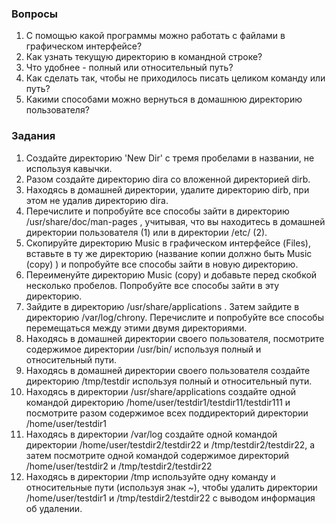 ### Вопросы

1. С помощью какой программы можно работать с файлами в графическом интерфейсе?
2. Как узнать текущую директорию в командной строке?
3. Что удобнее - полный или относительный путь?
4. Как сделать так, чтобы не приходилось писать целиком команду или путь?
5. Какими способами можно вернуться в домашнюю директорию пользователя?

### Задания

1. Создайте директорию 'New   Dir' с тремя пробелами в названии, не используя кавычки.
2. Разом создайте директорию dira со вложенной директорией dirb.
3. Находясь в домашней директории, удалите директорию dirb, при этом не удалив директорию dira.
4. Перечислите и попробуйте все способы зайти в директорию /usr/share/doc/man-pages , учитывая, что вы находитесь в домашней директории пользователя (1) или в директории /etc/ (2).
5. Скопируйте директорию Music в графическом интерфейсе (Files), вставьте в ту же директорию (название копии должно быть Music (copy) ) и попробуйте все способы зайти в новую директорию.
6. Переименуйте директорию Music (copy) и добавьте перед скобкой несколько пробелов. Попробуйте все способы зайти в эту директорию.
7. Зайдите в директорию /usr/share/applications . Затем зайдите в директорию /var/log/chrony. Перечислите и попробуйте все способы перемещаться между этими двумя директориями.
8. Находясь в домашней директории своего пользователя, посмотрите содержимое директории /usr/bin/ используя полный и относительный пути.
9. Находясь в домашней директории своего пользователя создайте директорию /tmp/testdir используя полный и относительный пути.
10. Находясь в директории /usr/share/applications создайте одной командой директорию /home/user/testdir1/testdir11/testdir111 и посмотрите разом содержимое всех поддиректорий директории /home/user/testdir1
11. Находясь в директории /var/log создайте одной командой директории /home/user/testdir2/testdir22 и /tmp/testdir2/testdir22, а затем посмотрите одной командой содержимое директорий /home/user/testdir2 и /tmp/testdir2/testdir22
12. Находясь в директории /tmp используйте одну команду и относительные пути (используя знак ~), чтобы удалить директории /home/user/testdir1 и /tmp/testdir2/testdir22 с выводом информация об удалении.
